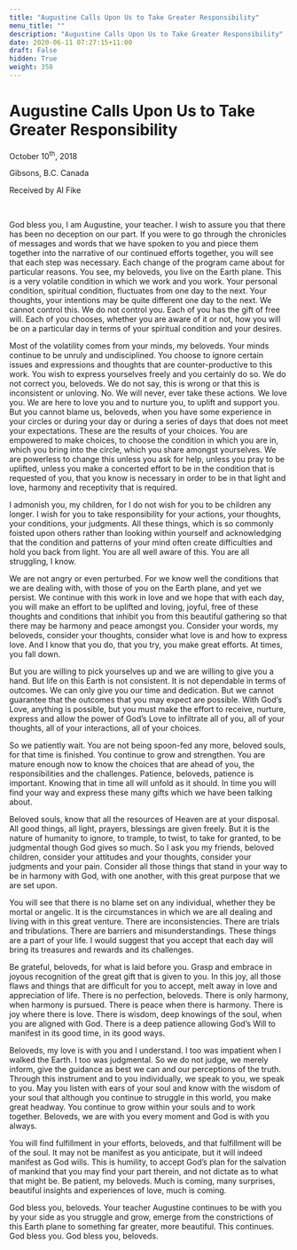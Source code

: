 ```yaml
---
title: "Augustine Calls Upon Us to Take Greater Responsibility"
menu_title: ""
description: "Augustine Calls Upon Us to Take Greater Responsibility"
date: 2020-06-11 07:27:15+11:00
draft: False
hidden: True
weight: 358
---
```

# Augustine Calls Upon Us to Take Greater Responsibility

October 10<sup>th</sup>, 2018

Gibsons, B.C. Canada

Received by Al Fike

 

God bless you, I am Augustine, your teacher. I wish to assure you that there has been no deception on our part. If you were to go through the chronicles of messages and words that we have spoken to you and piece them together into the narrative of our continued efforts together, you will see that each step was necessary. Each change of the program came about for particular reasons. You see, my beloveds, you live on the Earth plane. This is a very volatile condition in which we work and you work. Your personal condition, spiritual condition, fluctuates from one day to the next. Your thoughts, your intentions may be quite different one day to the next. We cannot control this. We do not control you. Each of you has the gift of free will. Each of you chooses, whether you are aware of it or not, how you will be on a particular day in terms of your spiritual condition and your desires. 

Most of the volatility comes from your minds, my beloveds. Your minds continue to be unruly and undisciplined. You choose to ignore certain issues and expressions and thoughts that are counter-productive to this work. You wish to express yourselves freely and you certainly do so. We do not correct you, beloveds. We do not say, this is wrong or that this is inconsistent or unloving. No. We will never, ever take these actions. We love you. We are here to love you and to nurture you, to uplift and support you. But you cannot blame us, beloveds, when you have some experience in your circles or during your day or during a series of days that does not meet your expectations. These are the results of your choices. You are empowered to make choices, to choose the condition in which you are in, which you bring into the circle, which you share amongst yourselves. We are powerless to change this unless you ask for help, unless you pray to be uplifted, unless you make a concerted effort to be in the condition that is requested of you, that you know is necessary in order to be in that light and love, harmony and receptivity that is required. 

I admonish you, my children, for I do not wish for you to be children any longer. I wish for you to take responsibility for your actions, your thoughts, your conditions, your judgments. All these things, which is so commonly foisted upon others rather than looking within yourself and acknowledging that the condition and patterns of your mind often create difficulties and hold you back from light. You are all well aware of this. You are all struggling, I know. 

We are not angry or even perturbed. For we know well the conditions that we are dealing with, with those of you on the Earth plane, and yet we persist. We continue with this work in love and we hope that with each day, you will make an effort to be uplifted and loving, joyful, free of these thoughts and conditions that inhibit you from this beautiful gathering so that there may be harmony and peace amongst you. Consider your words, my beloveds, consider your thoughts, consider what love is and how to express love. And I know that you do, that you try, you make great efforts. At times, you fall down.

But you are willing to pick yourselves up and we are willing to give you a hand. But life on this Earth is not consistent. It is not dependable in terms of outcomes. We can only give you our time and dedication. But we cannot guarantee that the outcomes that you may expect are possible. With God’s Love, anything is possible, but you must make the effort to receive, nurture, express and allow the power of God’s Love to infiltrate all of you, all of your thoughts, all of your interactions, all of your choices.

So we patiently wait. You are not being spoon-fed any more, beloved souls, for that time is finished. You continue to grow and strengthen. You are mature enough now to know the choices that are ahead of you, the responsibilities and the challenges. Patience, beloveds, patience is important. Knowing that in time all will unfold as it should. In time you will find your way and express these many gifts which we have been talking about. 

Beloved souls, know that all the resources of Heaven are at your disposal. All good things, all light, prayers, blessings are given freely. But it is the nature of humanity to ignore, to trample, to twist, to take for granted, to be judgmental though God gives so much. So I ask you my friends, beloved children, consider your attitudes and your thoughts, consider your judgments and your pain. Consider all those things that stand in your way to be in harmony with God, with one another, with this great purpose that we are set upon. 

You will see that there is no blame set on any individual, whether they be mortal or angelic. It is the circumstances in which we are all dealing and living with in this great venture. There are inconsistencies. There are trials and tribulations. There are barriers and misunderstandings. These things are a part of your life. I would suggest that you accept that each day will bring its treasures and rewards and its challenges. 

Be grateful, beloveds, for what is laid before you. Grasp and embrace in joyous recognition of the great gift that is given to you. In this joy, all those flaws and things that are difficult for you to accept, melt away in love and appreciation of life. There is no perfection, beloveds. There is only harmony, when harmony is pursued. There is peace when there is harmony. There is joy where there is love. There is wisdom, deep knowings of the soul, when you are aligned with God. There is a deep patience allowing God’s Will to manifest in its good time, in its good ways. 

Beloveds, my love is with you and I understand. I too was impatient when I walked the Earth. I too was judgmental. So we do not judge, we merely inform, give the guidance as best we can and our perceptions of the truth. Through this instrument and to you individually, we speak to you, we speak to you. 
May you listen with ears of your soul and know with the wisdom of your soul that although you continue to struggle in this world, you make great headway. You continue to grow within your souls and to work together. Beloveds, we are with you every moment and God is with you always. 

You will find fulfillment in your efforts, beloveds, and that fulfillment will be of the soul. It may not be manifest as you anticipate, but it will indeed manifest as God wills. This is humility, to accept God’s plan for the salvation of mankind that you may find your part therein, and not dictate as to what that might be. Be patient, my beloveds. Much is coming, many surprises, beautiful insights and experiences of love, much is coming.

God bless you, beloveds. Your teacher Augustine continues to be with you by your side as you struggle and grow, emerge from the constrictions of this Earth plane to something far greater, more beautiful. This continues. God bless you. God bless you, beloveds.